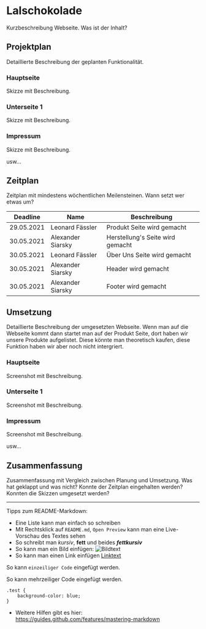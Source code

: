 # Lalschokolade

Kurzbeschreibung Webseite. Was ist der Inhalt?

## Projektplan

Detaillierte Beschreibung der geplanten Funktionalität.

### Hauptseite

Skizze mit Beschreibung.

### Unterseite 1

Skizze mit Beschreibung.

### Impressum

Skizze mit Beschreibung.

usw...

## Zeitplan

Zeitplan mit mindestens wöchentlichen Meilensteinen. Wann setzt wer etwas um?

| Deadline | Name | Beschreibung |
| --- | --- | --- |
| 29.05.2021 | Leonard Fässler | Produkt Seite wird gemacht |
| 30.05.2021 | Alexander Siarsky | Herstellung's Seite wird gemacht|
| 30.05.2021 | Leonard Fässler | Über Uns Seite wird gemacht |
| 30.05.2021 | Alexander Siarsky | Header wird gemacht |
| 30.05.2021 | Alexander Siarsky | Footer wird gemacht |

## Umsetzung

Detaillierte Beschreibung der umgesetzten Webseite.
Wenn man auf die Webseite kommt dann startet man auf der Produkt Seite, dort haben wir unsere Produkte aufgelistet. Diese könnte man theoretisch kaufen, diese Funktion haben wir aber noch nicht intergriert.

### Hauptseite

Screenshot mit Beschreibung.

### Unterseite 1

Screenshot mit Beschreibung.

### Impressum

Screenshot mit Beschreibung.

usw...

## Zusammenfassung

Zusammenfassung mit Vergleich zwischen Planung und Umsetzung. Was hat geklappt und was nicht? Konnte der Zeitplan eingehalten werden? Konnten die Skizzen umgesetzt werden?

---

Tipps zum README-Markdown:
- Eine Liste kann man einfach so schreiben
- Mit Rechtsklick auf `README.md`, `Open Preview` kann man eine Live-Vorschau des Textes sehen 
- So schreibt man *kursiv*, **fett** und beides ***fettkursiv***
- So kann man ein Bild einfügen: ![Bildtext](link-zum-bild.jpg)
- So kann man einen Link einfügen [Linktext](https://google.com)

So kann `einzeiliger Code` eingefügt werden.

So kann mehrzeiliger Code eingefügt werden.
```
.test {
    background-color: blue;
}
```

- Weitere Hilfen gibt es hier: https://guides.github.com/features/mastering-markdown